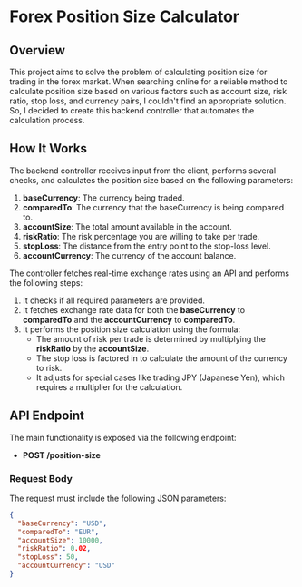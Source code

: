 # Forex Position Size Calculator

## Overview

This project aims to solve the problem of calculating position size for trading in the forex market. When searching online for a reliable method to calculate position size based on various factors such as account size, risk ratio, stop loss, and currency pairs, I couldn't find an appropriate solution. So, I decided to create this backend controller that automates the calculation process.

## How It Works

The backend controller receives input from the client, performs several checks, and calculates the position size based on the following parameters:

1. **baseCurrency**: The currency being traded.
2. **comparedTo**: The currency that the baseCurrency is being compared to.
3. **accountSize**: The total amount available in the account.
4. **riskRatio**: The risk percentage you are willing to take per trade.
5. **stopLoss**: The distance from the entry point to the stop-loss level.
6. **accountCurrency**: The currency of the account balance.

The controller fetches real-time exchange rates using an API and performs the following steps:

1. It checks if all required parameters are provided.
2. It fetches exchange rate data for both the **baseCurrency** to **comparedTo** and the **accountCurrency** to **comparedTo**.
3. It performs the position size calculation using the formula:
   - The amount of risk per trade is determined by multiplying the **riskRatio** by the **accountSize**.
   - The stop loss is factored in to calculate the amount of the currency to risk.
   - It adjusts for special cases like trading JPY (Japanese Yen), which requires a multiplier for the calculation.

## API Endpoint

The main functionality is exposed via the following endpoint:

- **POST /position-size**

### Request Body

The request must include the following JSON parameters:

```json
{
  "baseCurrency": "USD",
  "comparedTo": "EUR",
  "accountSize": 10000,
  "riskRatio": 0.02,
  "stopLoss": 50,
  "accountCurrency": "USD"
}
